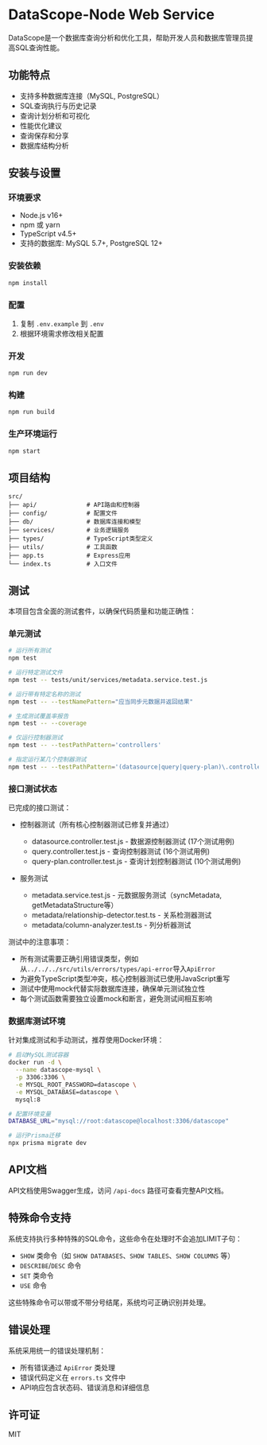 # DataScope-Node Web Service

DataScope是一个数据库查询分析和优化工具，帮助开发人员和数据库管理员提高SQL查询性能。

## 功能特点

- 支持多种数据库连接（MySQL, PostgreSQL）
- SQL查询执行与历史记录
- 查询计划分析和可视化
- 性能优化建议
- 查询保存和分享
- 数据库结构分析

## 安装与设置

### 环境要求

- Node.js v16+
- npm 或 yarn
- TypeScript v4.5+
- 支持的数据库: MySQL 5.7+, PostgreSQL 12+

### 安装依赖

```bash
npm install
```

### 配置

1. 复制 `.env.example` 到 `.env`
2. 根据环境需求修改相关配置

### 开发

```bash
npm run dev
```

### 构建

```bash
npm run build
```

### 生产环境运行

```bash
npm start
```

## 项目结构

```
src/
├── api/              # API路由和控制器
├── config/           # 配置文件
├── db/               # 数据库连接和模型
├── services/         # 业务逻辑服务
├── types/            # TypeScript类型定义
├── utils/            # 工具函数
├── app.ts            # Express应用
└── index.ts          # 入口文件
```

## 测试

本项目包含全面的测试套件，以确保代码质量和功能正确性：

### 单元测试

```bash
# 运行所有测试
npm test

# 运行特定测试文件
npm test -- tests/unit/services/metadata.service.test.js

# 运行带有特定名称的测试
npm test -- --testNamePattern="应当同步元数据并返回结果"

# 生成测试覆盖率报告
npm test -- --coverage

# 仅运行控制器测试
npm test -- --testPathPattern='controllers'

# 指定运行某几个控制器测试
npm test -- --testPathPattern='(datasource|query|query-plan)\.controller\.test\.js'
```

### 接口测试状态

已完成的接口测试：

- 控制器测试（所有核心控制器测试已修复并通过）
  - datasource.controller.test.js - 数据源控制器测试 (17个测试用例)
  - query.controller.test.js - 查询控制器测试 (16个测试用例)
  - query-plan.controller.test.js - 查询计划控制器测试 (10个测试用例)

- 服务测试
  - metadata.service.test.js - 元数据服务测试（syncMetadata, getMetadataStructure等）
  - metadata/relationship-detector.test.ts - 关系检测器测试
  - metadata/column-analyzer.test.ts - 列分析器测试

测试中的注意事项：
- 所有测试需要正确引用错误类型，例如从`../../../src/utils/errors/types/api-error`导入`ApiError`
- 为避免TypeScript类型冲突，核心控制器测试已使用JavaScript重写
- 测试中使用mock代替实际数据库连接，确保单元测试独立性
- 每个测试函数需要独立设置mock和断言，避免测试间相互影响

### 数据库测试环境

针对集成测试和手动测试，推荐使用Docker环境：

```bash
# 启动MySQL测试容器
docker run -d \
  --name datascope-mysql \
  -p 3306:3306 \
  -e MYSQL_ROOT_PASSWORD=datascope \
  -e MYSQL_DATABASE=datascope \
  mysql:8

# 配置环境变量
DATABASE_URL="mysql://root:datascope@localhost:3306/datascope"

# 运行Prisma迁移
npx prisma migrate dev
```

## API文档

API文档使用Swagger生成，访问 `/api-docs` 路径可查看完整API文档。

## 特殊命令支持

系统支持执行多种特殊的SQL命令，这些命令在处理时不会追加LIMIT子句：

- `SHOW` 类命令（如 `SHOW DATABASES`、`SHOW TABLES`、`SHOW COLUMNS` 等）
- `DESCRIBE`/`DESC` 命令
- `SET` 类命令
- `USE` 命令

这些特殊命令可以带或不带分号结尾，系统均可正确识别并处理。

## 错误处理

系统采用统一的错误处理机制：

- 所有错误通过 `ApiError` 类处理
- 错误代码定义在 `errors.ts` 文件中
- API响应包含状态码、错误消息和详细信息

## 许可证

MIT